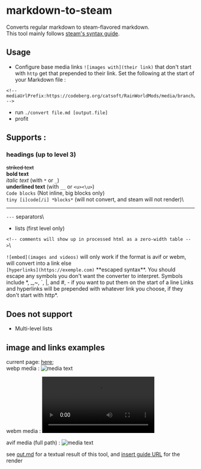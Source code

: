 <!-- mediaUrlPrefix:https://codeberg.org/catsoft/markdown-to-steam/media/branch/main/ -->


# markdown-to-steam

Converts regular markdown to steam-flavored markdown.\
This tool mainly follows [steam's syntax guide](https://steamcommunity.com/comment/Recommendation/formattinghelp).


## Usage

- Configure base media links
    `![images with](their link)` that don't start with `http` get that prepended to their link. Set the following at the start of your Markdown file :
```
<!-- mediaUrlPrefix:https://codeberg.org/catsoft/RainWorldMods/media/branch/main/BackgroundPreview/ -->
```
- run `./convert file.md [output.file]` 
- profit

## Supports : 

### headings (up to level 3)

~~striked text~~\
**bold text**\
*italic text* (with  `*` or `_`)\
__underlined text__ (with `__`  or `<u><\u>`)\
```Code blocks``` (Not inline, big blocks only)\
``tiny [i]code[/i] *blocks*``  (will not convert, and steam will not render)\

---
`---` separators\
- lists (first level only)

`<!-- comments will show up in processed html as a zero-width table -->`\
<!-- like this -->
`![embed](images and videos)` will only work if the format is avif or webm, will convert into a link else\
`[hyperlinks](https://exemple.com)`
\*\*escaped syntax\*\*. You should escape any symbols you don't want the converter to interpret. Symbols include \*, \_,\~, \`, \|, and \#, \- if you want to put them on the start of a line 
Links and hyperlinks will be prepended with whatever link you choose, if they don't start with http\*. 
    

## Does not support
- Multi-level lists


## image and links examples

current page: [here](./README.md);\
webp media :
![media text](./output.webp)

webm media :
![media text](./output.webm)

avif media (full path) :
![media text](https://codeberg.org/catsoft/markdown-to-steam/media/branch/main/output.avif)

see [out.md](./out.md) for a textual result of this tool, and [insert guide URL](here) for the render
